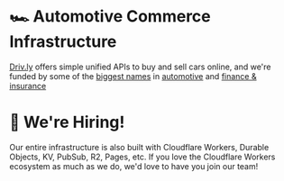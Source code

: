 # 🏎 Automotive Commerce Infrastructure
[Driv.ly](https://driv.ly) offers simple unified APIs to buy and sell cars online, and we're funded by some of the [biggest names](https://twitter.com/TurnerNovak) in [automotive](https://fontinalis.com/team/#bill-ford) and [finance & insurance](https://www.detroit.vc)

#  🚀 We're Hiring!
Our entire infrastructure is also built with Cloudflare Workers, Durable Objects, KV, PubSub, R2, Pages, etc.  If you love the Cloudflare Workers ecosystem as much as we do, we'd love to have you join our team!

<!--

**Here are some ideas to get you started:**

🙋‍♀️ A short introduction - what is your organization all about?
🌈 Contribution guidelines - how can the community get involved?
👩‍💻 Useful resources - where can the community find your docs? Is there anything else the community should know?
🍿 Fun facts - what does your team eat for breakfast?
🧙 Remember, you can do mighty things with the power of [Markdown](https://docs.github.com/github/writing-on-github/getting-started-with-writing-and-formatting-on-github/basic-writing-and-formatting-syntax)
-->
